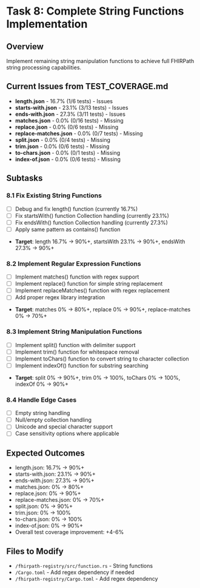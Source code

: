 # Task 8: Complete String Functions Implementation

## Overview
Implement remaining string manipulation functions to achieve full FHIRPath string processing capabilities.

## Current Issues from TEST_COVERAGE.md
- **length.json** - 16.7% (1/6 tests) - Issues
- **starts-with.json** - 23.1% (3/13 tests) - Issues  
- **ends-with.json** - 27.3% (3/11 tests) - Issues
- **matches.json** - 0.0% (0/16 tests) - Missing
- **replace.json** - 0.0% (0/6 tests) - Missing
- **replace-matches.json** - 0.0% (0/7 tests) - Missing
- **split.json** - 0.0% (0/4 tests) - Missing
- **trim.json** - 0.0% (0/6 tests) - Missing
- **to-chars.json** - 0.0% (0/1 tests) - Missing
- **index-of.json** - 0.0% (0/6 tests) - Missing

## Subtasks

### 8.1 Fix Existing String Functions
- [ ] Debug and fix length() function (currently 16.7%)
- [ ] Fix startsWith() function Collection handling (currently 23.1%)
- [ ] Fix endsWith() function Collection handling (currently 27.3%)
- [ ] Apply same pattern as contains() function
- **Target**: length 16.7% → 90%+, startsWith 23.1% → 90%+, endsWith 27.3% → 90%+

### 8.2 Implement Regular Expression Functions
- [ ] Implement matches() function with regex support
- [ ] Implement replace() function for simple string replacement
- [ ] Implement replaceMatches() function with regex replacement
- [ ] Add proper regex library integration
- **Target**: matches 0% → 80%+, replace 0% → 90%+, replace-matches 0% → 70%+

### 8.3 Implement String Manipulation Functions
- [ ] Implement split() function with delimiter support
- [ ] Implement trim() function for whitespace removal
- [ ] Implement toChars() function to convert string to character collection
- [ ] Implement indexOf() function for substring searching
- **Target**: split 0% → 90%+, trim 0% → 100%, toChars 0% → 100%, indexOf 0% → 90%+

### 8.4 Handle Edge Cases
- [ ] Empty string handling
- [ ] Null/empty collection handling
- [ ] Unicode and special character support
- [ ] Case sensitivity options where applicable

## Expected Outcomes
- length.json: 16.7% → 90%+
- starts-with.json: 23.1% → 90%+ 
- ends-with.json: 27.3% → 90%+
- matches.json: 0% → 80%+
- replace.json: 0% → 90%+
- replace-matches.json: 0% → 70%+
- split.json: 0% → 90%+
- trim.json: 0% → 100%
- to-chars.json: 0% → 100%
- index-of.json: 0% → 90%+
- Overall test coverage improvement: +4-6%

## Files to Modify
- `/fhirpath-registry/src/function.rs` - String functions
- `/Cargo.toml` - Add regex dependency if needed
- `/fhirpath-registry/Cargo.toml` - Add regex dependency